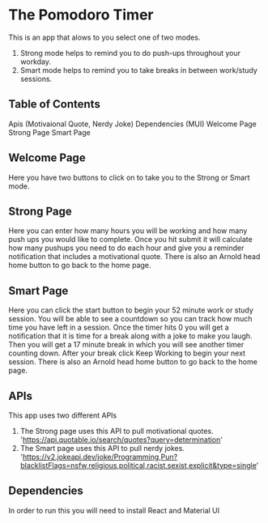 # The Pomodoro Timer
  This is an app that alows to you select one of two modes.
  1) Strong mode helps to remind you to do push-ups throughout your workday.
  2) Smart mode helps to remind you to take breaks in between work/study sessions.

## Table of Contents
  Apis (Motivaional Quote, Nerdy Joke)
  Dependencies (MUI)
  Welcome Page
  Strong Page
  Smart Page

## Welcome Page
Here you have two buttons to click on to take you to the Strong or Smart mode.

## Strong Page
Here you can enter how many hours you will be working and how many push ups you would like to complete.
Once you hit submit it will calculate how many pushups you need to do each hour and give you a reminder notification that includes a motivational quote.
There is also an Arnold head home button to go back to the home page.

## Smart Page
Here you can click the start button to begin your 52 minute work or study session.
You will be able to see a countdown so you can track how much time you have left in a session.
Once the timer hits 0 you will get a notification that it is time for a break along with a joke to make you laugh.
Then you will get a 17 minute break in which you will see another timer counting down.
After your break click Keep Working to begin your next session.
There is also an Arnold head home button to go back to the home page.

## APIs
This app uses two different APIs
1) The Strong page uses this API to pull motivational quotes. 
  'https://api.quotable.io/search/quotes?query=determination'
2) The Smart page uses this API to pull nerdy jokes.
  'https://v2.jokeapi.dev/joke/Programming,Pun?blacklistFlags=nsfw,religious,political,racist,sexist,explicit&type=single'

## Dependencies
In order to run this you will need to install React and Material UI
